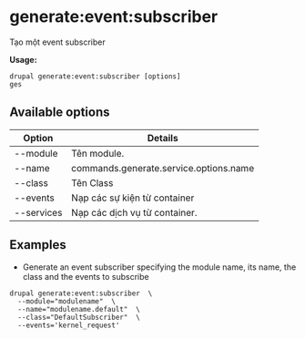 # generate:event:subscriber
Tạo một event subscriber

**Usage:**
```
drupal generate:event:subscriber [options]
ges
```

## Available options
Option | Details
-------|-------------
--module | Tên module.
--name | commands.generate.service.options.name
--class | Tên Class
--events | Nạp các sự kiện từ container
--services | Nạp các dịch vụ từ container.

## Examples
* Generate an event subscriber specifying the module name, its name, the class and the events to subscribe
```
drupal generate:event:subscriber  \
  --module="modulename"  \
  --name="modulename.default"  \
  --class="DefaultSubscriber"  \
  --events='kernel_request'
```
